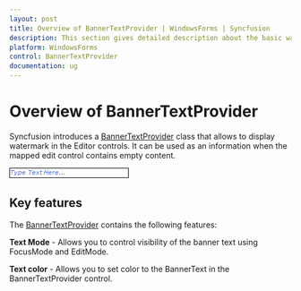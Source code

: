 ```yaml
---
layout: post
title: Overview of BannerTextProvider | WindowsForms | Syncfusion
description: This section gives detailed description about the basic watermark support provided by BannerTextProvider control. 
platform: WindowsForms
control: BannerTextProvider
documentation: ug
---
```


# Overview of BannerTextProvider

Syncfusion introduces a [BannerTextProvider](https://help.syncfusion.com/cr/cref_files/windowsforms/Syncfusion.Shared.Base~Syncfusion.Windows.Forms.BannerTextProvider.html) class that allows to display watermark in the Editor controls. It can be used as an information when the mapped edit control contains empty content.

![Overview of BannerTextProvider](Overview_images/overview.png) 

## Key features

The [BannerTextProvider](https://help.syncfusion.com/cr/cref_files/windowsforms/Syncfusion.Shared.Base~Syncfusion.Windows.Forms.BannerTextProvider.html) contains the following features:

**Text Mode** - Allows you to control visibility of the banner text using FocusMode and EditMode.

**Text color** - Allows you to set color to the BannerText in the BannerTextProvider control.

